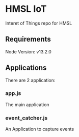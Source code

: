 # HMSL IoT

Interet of Things repo for HMSL


## Requirements
Node Version: v13.2.0

## Applications
There are 2 application:

### app.js
The main application

### event_catcher.js
An Application to capture events

